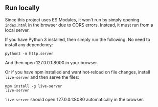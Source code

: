 ## Run locally

Since this project uses ES Modules, it won't run by simply opening `index.html` in the browser due to CORS errors. Instead, it must run from a local server.

If you have Python 3 installed, then simply run the following. No need to install any dependency:

    python3 -m http.server

And then open 127.0.0.1:8000 in your browser.

Or if you have npm installed and want hot-reload on file changes, install `live-server` and then serve the files:

    npm install -g live-server
    live-server

`live-server` should open 127.0.0.1:8080 automatically in the browser.
